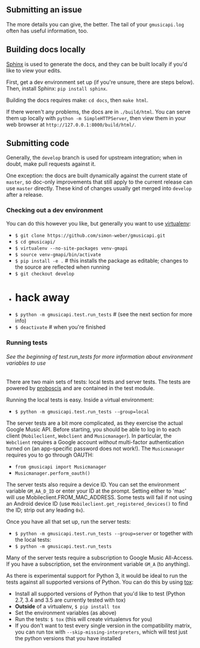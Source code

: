 ## Submitting an issue 
The more details you can give, the better. The tail of your `gmusicapi.log` often has useful information, too.

## Building docs locally
[Sphinx](http://sphinx-doc.org/) is used to generate the docs, and they can be built locally if you'd like to view your edits.

First, get a dev environment set up (if you're unsure, there are steps below). Then, install Sphinx: `pip install sphinx`.

Building the docs requires make: `cd docs`, then `make html`.

If there weren't any problems, the docs are in `./build/html`. You can serve them up locally with `python -m SimpleHTTPServer`, then view them in your web browser at `http://127.0.0.1:8000/build/html/`.

## Submitting code 
Generally, the `develop` branch is used for upstream integration; when in doubt, make pull requests against it.

One exception: the docs are built dynamically against the current state of `master`, so doc-only improvements that still apply to the current release can use `master` directly. These kind of changes usually get merged into `develop` after a release.

### Checking out a dev environment
You can do this however you like, but generally you want to use [virtualenv](http://www.virtualenv.org/en/latest/):
* `$ git clone https://github.com/simon-weber/gmusicapi.git`
* `$ cd gmusicapi/`
* `$ virtualenv --no-site-packages venv-gmapi`
* `$ source venv-gmapi/bin/activate`
* `$ pip install -e .` # this installs the package as editable; changes to the source are reflected when running 
* `$ git checkout develop`
*  # hack away
* `$ python -m gmusicapi.test.run_tests` # (see the next section for more info)
* `$ deactivate` # when you're finished

### Running tests
###### See the beginning of test.run_tests for more information about environment variables to use
There are two main sets of tests: local tests and server tests. The tests are powered by [proboscis](https://pythonhosted.org/proboscis/) and are contained in the test module.

Running the local tests is easy. Inside a virtual environment:
* `$ python -m gmusicapi.test.run_tests --group=local`

The server tests are a bit more complicated, as they exercise the actual Google Music API. Before starting, you should be able to log in to each client (`Mobileclient`, `Webclient` and `Musicmanager`). In particular, the `Webclient` requires a Google account _without_ multi-factor authentication turned on (an app-specific password does not work!). The `Musicmanager` requires you to go through OAUTH:
* `from gmusicapi import Musicmanager`
* `Musicmanager.perform_oauth()`

The server tests also require a device ID. You can set the environment variable `GM_AA_D_ID` or enter your ID at the prompt. Setting either to 'mac' will use Mobileclient.FROM_MAC_ADDRESS. Some tests will fail if not using an Android device ID (use `Mobileclient.get_registered_devices()` to find the ID; strip out any leading `0x`).

Once you have all that set up, run the server tests:
* `$ python -m gmusicapi.test.run_tests --group=server`
or together with the local tests:
* `$ python -m gmusicapi.test.run_tests`

Many of the server tests require a subscription to Google Music All-Access. If you have a subscription, set the environment variable `GM_A` (to anything).


As there is experimental support for Python 3, it would be ideal to run the tests against all supported versions of Python. You can do this by using [tox](http://tox.testrun.org/):
* Install all supported versions of Python that you'd like to test (Python 2.7, 3.4 and 3.5 are currently tested with tox)
* **Outside** of a virtualenv, `$ pip install tox`
* Set the environment variables (as above)
* Run the tests: `$ tox` (this will create virtualenvs for you)
* If you don't want to test every single version in the compatibility matrix, you can run tox with `--skip-missing-interpreters`, which will test just the python versions that you have installed
